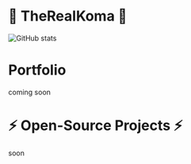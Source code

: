 # 🧨 TheRealKoma 🧨

![GitHub stats](https://github-readme-stats.vercel.app/api?username=TheRealKoma&count_private=true&show_icons=true&theme=tokyonight)

# Portfolio
coming soon

# ⚡ Open-Source Projects ⚡
soon